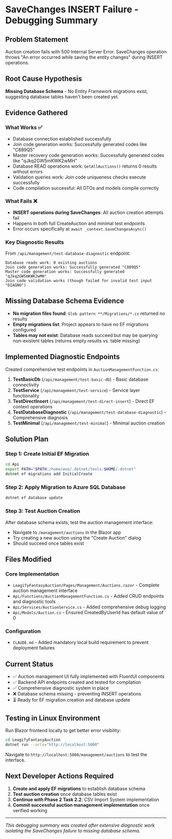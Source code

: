 # SaveChanges INSERT Failure - Debugging Summary

## Problem Statement
Auction creation fails with 500 Internal Server Error. SaveChanges operation throws "An error occurred while saving the entity changes" during INSERT operations.

## Root Cause Hypothesis
**Missing Database Schema** - No Entity Framework migrations exist, suggesting database tables haven't been created yet.

## Evidence Gathered

### What Works ✅
- Database connection established successfully
- Join code generation works: Successfully generated codes like "C889Q5"
- Master recovery code generation works: Successfully generated codes like "qJkq2GW5mKWK2wMH"  
- Database READ operations work: `GetAllAuctions()` returns 0 results without errors
- Validation queries work: Join code uniqueness checks execute successfully
- Code compilation successful: All DTOs and models compile correctly

### What Fails ❌
- **INSERT operations during SaveChanges**: All auction creation attempts fail
- Happens in both full CreateAuction and minimal test endpoints
- Error occurs specifically at `await _context.SaveChangesAsync()`

### Key Diagnostic Results
From `/api/management/test-database-diagnostic` endpoint:
```
Database reads work: 0 existing auctions
Join code generation works: Successfully generated "C889Q5"
Master code generation works: Successfully generated "qJkq2GW5mKWK2wMH"
Join code validation works (though failed for invalid test input "DIAGNO")
```

## Missing Database Schema Evidence
- **No migration files found**: `Glob pattern **/Migrations/*.cs` returned no results
- **Empty migrations list**: Project appears to have no EF migrations configured
- **Tables may not exist**: Database reads succeed but may be querying non-existent tables (returns empty results vs. table missing)

## Implemented Diagnostic Endpoints
Created comprehensive test endpoints in `AuctionManagementFunction.cs`:

1. **TestBasicDb** (`/api/management/test-basic-db`) - Basic database connectivity
2. **TestService** (`/api/management/test-service`) - Service layer functionality  
3. **TestDirectInsert** (`/api/management/test-direct-insert`) - Direct EF context operations
4. **TestDatabaseDiagnostic** (`/api/management/test-database-diagnostic`) - Comprehensive diagnosis
5. **TestMinimal** (`/api/management/test-minimal`) - Minimal auction creation

## Solution Plan

### Step 1: Create Initial EF Migration
```bash
cd Api
export PATH="$PATH:/home/woo/.dotnet/tools:$HOME/.dotnet"
dotnet ef migrations add InitialCreate
```

### Step 2: Apply Migration to Azure SQL Database
```bash
dotnet ef database update
```

### Step 3: Test Auction Creation
After database schema exists, test the auction management interface:
- Navigate to `/management/auctions` in the Blazor app
- Try creating a new auction using the "Create Auction" dialog
- Should succeed once tables exist

## Files Modified

### Core Implementation
- `LeagifyFantasyAuction/Pages/Management/Auctions.razor` - Complete auction management interface
- `Api/Functions/AuctionManagementFunction.cs` - Added CRUD endpoints and diagnostic tools
- `Api/Services/AuctionService.cs` - Added comprehensive debug logging
- `Api/Models/Auction.cs` - Ensured CreatedByUserId has default value of 0

### Configuration
- `CLAUDE.md` - Added mandatory local build requirement to prevent deployment failures

## Current Status
- ✅ Auction management UI fully implemented with FluentUI components
- ✅ Backend API endpoints created and tested for compilation
- ✅ Comprehensive diagnostic system in place
- ❌ Database schema missing - preventing INSERT operations
- ⏳ Ready for EF migration creation and database update

## Testing in Linux Environment
Run Blazor frontend locally to get better error visibility:
```bash
cd LeagifyFantasyAuction
dotnet run --urls="http://localhost:5000"
```
Navigate to `http://localhost:5000/management/auctions` to test the interface.

## Next Developer Actions Required
1. **Create and apply EF migrations** to establish database schema
2. **Test auction creation** once database tables exist
3. **Continue with Phase 2 Task 2.2**: CSV Import System implementation
4. **Commit successful auction management implementation** once verified working

---
*This debugging summary was created after extensive diagnostic work isolating the SaveChanges failure to missing database schema.*
